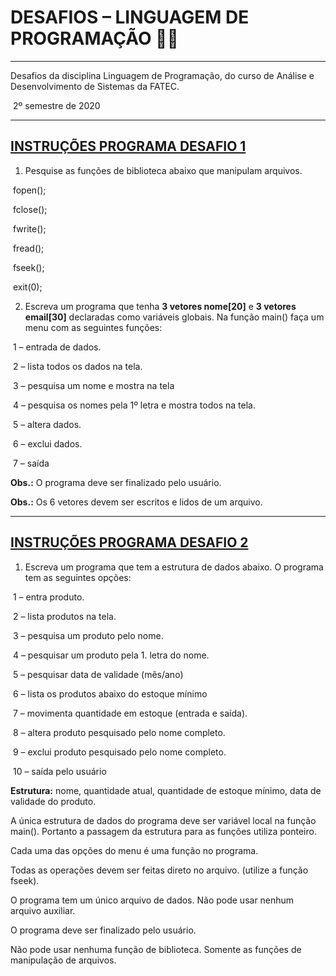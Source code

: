 # DESAFIOS – LINGUAGEM DE PROGRAMAÇÃO 🐱‍💻

------

   Desafios da disciplina Linguagem de Programação, do curso de Análise e Desenvolvimento de Sistemas da FATEC.

​																		2º semestre de 2020

------

## <u>INSTRUÇÕES PROGRAMA  DESAFIO  1</u>

1) Pesquise as funções de biblioteca abaixo que manipulam arquivos.

​       fopen();

​      fclose();

​      fwrite();

​      fread();

​	  fseek(); 

​	  exit(0);

2) Escreva um programa que tenha **3 vetores nome[20]** e **3 vetores email[30]** declaradas como variáveis globais. 
Na função main() faça um menu com as seguintes funções: 

​	  1 – entrada de dados.

​	  2 – lista todos os dados na tela.

​	  3 – pesquisa um nome e mostra na tela

​	  4 – pesquisa os nomes pela 1º letra e mostra todos na tela.

​	  5 – altera  dados.

​	  6 – exclui dados.

​	  7 – saída

**Obs.:** O programa deve ser finalizado pelo usuário.

**Obs.:** Os 6 vetores devem ser escritos e lidos de um arquivo.

------

## <u>INSTRUÇÕES PROGRAMA  DESAFIO  2</u>

1) Escreva um programa que tem a estrutura de dados abaixo. O programa tem as seguintes opções:

​	  1 – entra produto.

​	  2 – lista produtos na tela.

​	  3 – pesquisa um produto pelo nome.

​	  4 – pesquisar um produto pela 1. letra do nome.

​	  5 – pesquisar data de validade (mês/ano)

​	  6 – lista os produtos abaixo do estoque mínimo

​	  7 – movimenta quantidade em estoque (entrada e saída).

​	  8 – altera produto pesquisado pelo nome completo.

​	  9 – exclui produto pesquisado pelo nome completo.

​	  10 – saída pelo usuário

**Estrutura:** nome, quantidade atual, quantidade de estoque mínimo, data de validade do produto. 

A única estrutura de dados do programa deve ser variável local na função main(). Portanto a passagem da estrutura para as funções utiliza ponteiro.

Cada uma das opções do menu é uma função no programa.

Todas as operações devem ser feitas direto no arquivo. (utilize a função fseek).

O programa tem um único arquivo de dados. Não pode usar nenhum arquivo auxiliar.

O programa deve ser finalizado pelo usuário.

Não pode usar nenhuma função de biblioteca. Somente as funções de manipulação de arquivos.